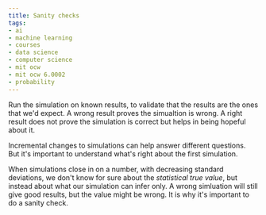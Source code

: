 ```yaml
---
title: Sanity checks
tags:
- ai
- machine learning
- courses
- data science
- computer science
- mit ocw
- mit ocw 6.0002
- probability
---
```


Run the simulation on known results, to validate that the results are the ones that we'd expect. A wrong result proves the simualtion is wrong. A right result does not prove the simulation is correct but helps in being hopeful about it.

Incremental changes to simulations can help answer different questions. But it's important to understand what's right about the first simulation. 

When simulations close in on a number, with decreasing standard deviations, we don't know for sure about the _statistical true value_, but instead about what our simulation can infer only. A wrong simluation will still give good results, but the value might be wrong. It is why it's important to do a sanity check.